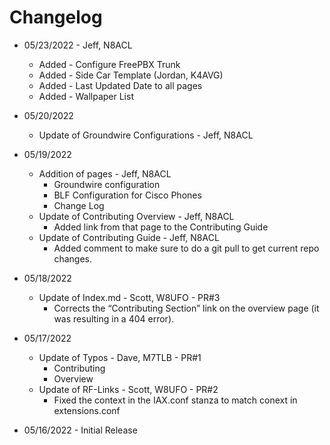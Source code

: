 # Changelog

* 05/23/2022 - Jeff, N8ACL
    * Added - Configure FreePBX Trunk
    * Added - Side Car Template (Jordan, K4AVG)
    * Added - Last Updated Date to all pages
    * Added - Wallpaper List

* 05/20/2022
    * Update of Groundwire Configurations - Jeff, N8ACL

* 05/19/2022
    * Addition of pages - Jeff, N8ACL
      * Groundwire configuration
      * BLF Configuration for Cisco Phones
      * Change Log
    * Update of Contributing Overview - Jeff, N8ACL
      * Added link from that page to the Contributing Guide
    * Update of Contributing Guide - Jeff, N8ACL
      * Added comment to make sure to do a git pull to get current repo changes.

* 05/18/2022
    * Update of Index.md - Scott, W8UFO - PR#3
      * Corrects the “Contributing Section” link on the overview page (it was resulting in a 404 error).

* 05/17/2022
    * Update of Typos - Dave, M7TLB - PR#1
      * Contributing
      * Overview
    * Update of RF-Links - Scott, W8UFO - PR#2
      * Fixed the context in the IAX.conf stanza to match conext in extensions.conf

* 05/16/2022 - Initial Release